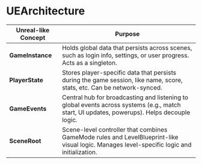 # UEArchitecture

| Unreal-like Concept | Purpose |
|---------------------|---------|
| **GameInstance**    | Holds global data that persists across scenes, such as login info, settings, or user progress. Acts as a singleton. |
| **PlayerState**     | Stores player-specific data that persists during the game session, like name, score, stats, etc. Can be network-synced. |
| **GameEvents**      | Central hub for broadcasting and listening to global events across systems (e.g., match start, UI updates, powerups). Helps decouple logic. |
| **SceneRoot**       | Scene-level controller that combines GameMode rules and LevelBlueprint-like visual logic. Manages level-specific logic and initialization. |
